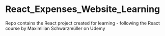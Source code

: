 # React_Expenses_Website_Learning

Repo contains the React project created for learning - following the React course by Maximilian Schwarzmüller on Udemy
